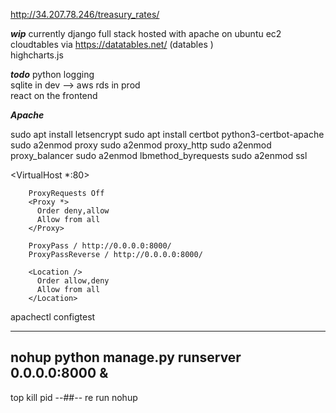 http://34.207.78.246/treasury_rates/



***wip***
currently django full stack hosted with apache on ubuntu ec2<br>
cloudtables via https://datatables.net/ (datables )<br>
highcharts.js<br>

***todo***
python logging<br>
sqlite in dev --> aws rds in prod<br>
react on the frontend<br>

***Apache***

sudo apt install letsencrypt
sudo apt install certbot python3-certbot-apache
sudo a2enmod proxy
sudo a2enmod proxy_http
sudo a2enmod proxy_balancer
sudo a2enmod lbmethod_byrequests 
sudo a2enmod ssl

<VirtualHost *:80>
        <!-- ServerName example.com
        ServerAlias www.example.com
        ServerAdmin webmaster@example.com
        ErrorLog ${APACHE_LOG_DIR}/error.log
        CustomLog ${APACHE_LOG_DIR}/access.log combined -->

        ProxyRequests Off
        <Proxy *>
          Order deny,allow
          Allow from all
        </Proxy>
        
        ProxyPass / http://0.0.0.0:8000/
        ProxyPassReverse / http://0.0.0.0:8000/

        <Location />
          Order allow,deny
          Allow from all
        </Location>

</VirtualHost>

apachectl configtest


---
nohup python manage.py runserver 0.0.0.0:8000 &
---
top 
kill pid --##--
re run nohup


